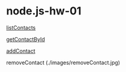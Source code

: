 # node.js-hw-01

[listContacts](./images/listContacts.jpg)

[getContactById](./images/getContactById.jpg)

[addContact](./images/addContact.jpg)

removeContact (./images/removeContact.jpg)
